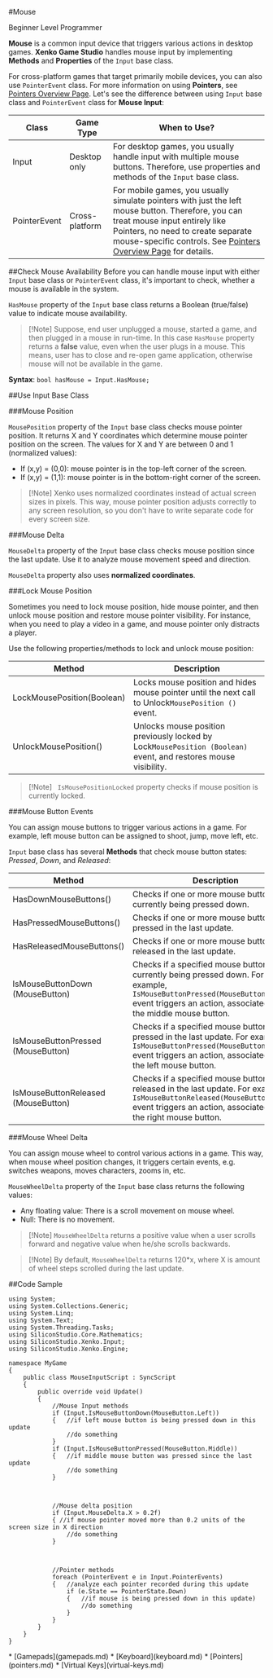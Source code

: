 #Mouse

<span class="label label-doc-level">Beginner</span>
<span class="label label-doc-audience">Level Programmer</span>

**Mouse** is a common input device that triggers various actions in desktop games.
**Xenko Game Studio** handles mouse input by implementing **Methods** and **Properties** of the ```Input``` base class.

For cross-platform games that target primarily mobile devices, you can also use ```PointerEvent``` class.
For more information on using **Pointers**, see [Pointers Overview Page](pointers.md).
Let's see the difference between using ```Input``` base class and ```PointerEvent``` class for **Mouse Input**:

| Class | Game Type | When to Use? |
| --- | --- | --- |
| Input | Desktop only | For desktop games, you usually handle input with multiple mouse buttons. Therefore, use properties and methods of the ```Input``` base class. |
| PointerEvent | Cross-platform | For mobile games, you usually simulate pointers with just the left mouse button. Therefore, you can treat mouse input entirely like Pointers, no need to create separate mouse-specific controls. See [Pointers Overview Page](pointers.md) for details. |


##Check Mouse Availability
Before you can handle mouse input with either ```Input``` base class or ```PointerEvent``` class, it's important to check, whether a mouse is available in the system.

```HasMouse``` property of the ```Input``` base class returns a Boolean (true/false) value to indicate mouse availability.

> [!Note] Suppose, end user unplugged a mouse, started a game, and then plugged in a mouse in run-time.
> In this case ```HasMouse``` property returns a **false** value, even when the user plugs in a mouse.
> This means, user has to close and re-open game application, otherwise mouse will not be available in the game.

**Syntax**: ```bool hasMouse = Input.HasMouse;```

##Use Input Base Class

###Mouse Position

```MousePosition``` property of the ```Input``` base class checks mouse pointer position.
It returns X and Y coordinates which determine mouse pointer position on the screen.
The values for X and Y are between 0 and 1 (normalized values):

* If (x,y) = (0,0): mouse pointer is in the top-left corner of the screen.
* If (x,y) = (1,1): mouse pointer is in the bottom-right corner of the screen.

> [!Note] Xenko uses normalized coordinates instead of actual screen sizes in pixels.
> This way, mouse pointer position adjusts correctly to any screen resolution,
> so you don't have to write separate code for every screen size.

###Mouse Delta

```MouseDelta``` property of the ```Input``` base class checks mouse position since the last update. Use it to analyze mouse movement speed and direction.

```MouseDelta``` property also uses **normalized coordinates**.

###Lock Mouse Position

Sometimes you need to lock mouse position, hide mouse pointer, and then unlock mouse position and restore mouse pointer visibility.
For instance, when you need to play a video in a game, and mouse pointer only distracts a player.

Use the following properties/methods to lock and unlock mouse position:

| Method | Description |
| --- | --- |
| LockMousePosition(Boolean) | Locks mouse position and hides mouse pointer until the next call to Unlock```MousePosition ()``` event. |
| UnlockMousePosition() | Unlocks mouse position previously locked by Lock```MousePosition (Boolean)``` event, and restores mouse visibility. |


> [!Note] ``` IsMousePositionLocked``` property checks if mouse position is currently locked.

###Mouse Button Events

You can assign mouse buttons to trigger various actions in a game. For example, left mouse button can be assigned to shoot, jump, move left, etc.

```Input``` base class has several **Methods** that check mouse button states: _Pressed_, _Down_, and _Released_:

| Method | Description |
| --- | --- |
| HasDownMouseButtons() | Checks if one or more mouse buttons are currently being pressed down. |
| HasPressedMouseButtons() | Checks if one or more mouse buttons were pressed in the last update. |
| HasReleasedMouseButtons() | Checks if one or more mouse buttons were released in the last update. |
| IsMouseButtonDown (MouseButton) | Checks if a specified mouse button is currently being pressed down. For example, ```IsMouseButtonPressed(MouseButton.Middle)``` event triggers an action, associated with the middle mouse button. |
| IsMouseButtonPressed (MouseButton) | Checks if a specified mouse button was pressed in the last update. For example, ```IsMouseButtonPressed(MouseButton.Left)``` event triggers an action, associated with the left mouse button. |
| IsMouseButtonReleased (MouseButton) | Checks if a specified mouse button was released in the last update. For example, ```IsMouseButtonReleased(MouseButton.Right)``` event triggers an action, associated with the right mouse button. |

###Mouse Wheel Delta

You can assign mouse wheel to control various actions in a game. This way, when mouse wheel position changes, it triggers certain events, e.g. switches weapons, moves characters, zooms in, etc.

```MouseWheelDelta``` property of the ```Input``` base class returns the following values:

* Any floating value: There is a scroll movement on mouse wheel.
* Null: There is no movement.

> [!Note] ``MouseWheelDelta`` returns a positive value when a user scrolls forward and negative value when he/she scrolls backwards.

> [!Note] By default, ``MouseWheelDelta`` returns 120*x, where X is amount of wheel steps scrolled during the last update.

##Code Sample

```
using System;
using System.Collections.Generic;
using System.Linq;
using System.Text;
using System.Threading.Tasks;
using SiliconStudio.Core.Mathematics;
using SiliconStudio.Xenko.Input;
using SiliconStudio.Xenko.Engine;

namespace MyGame
{
    public class MouseInputScript : SyncScript
    {
        public override void Update()
        {
            //Mouse Input methods 
            if (Input.IsMouseButtonDown(MouseButton.Left))
            {   //if left mouse button is being pressed down in this update
                //do something
            }
            if (Input.IsMouseButtonPressed(MouseButton.Middle))
            {   //if middle mouse button was pressed since the last update
                //do something
            }



            //Mouse delta position
            if (Input.MouseDelta.X > 0.2f)
            { //if mouse pointer moved more than 0.2 units of the screen size in X direction
                //do something
            }


            
            //Pointer methods
            foreach (PointerEvent e in Input.PointerEvents)
            {   //analyze each pointer recorded during this update
                if (e.State == PointerState.Down)
                {   //if mouse is being pressed down in this update)
                    //do something
                }
            }
        }
    }
}
```

<div class="doc-relatedtopics">
* [Gamepads](gamepads.md)
* [Keyboard](keyboard.md)
* [Pointers](pointers.md)
* [Virtual Keys](virtual-keys.md)
</div>
